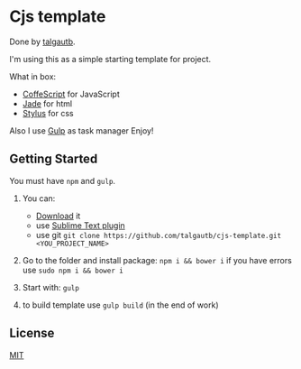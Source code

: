 Cjs template
======

Done by [talgautb](https://twitter.com/talgautb).

I'm using this as a simple starting template for project.

What in box:
- [CoffeScript](http://coffeescript.org/) for JavaScript
- [Jade](http://jade-lang.com/) for html
- [Stylus](http://learnboost.github.io/stylus/) for css

Also I use [Gulp](http://gulpjs.com) as task manager
Enjoy!

## Getting Started

You must have `npm` and `gulp`.

1. You can:
    - [Download](https://github.com/talgautb/cjs/archive/master.zip) it
    - use [Sublime Text plugin](http://code.tutsplus.com/articles/introducing-nettuts-fetch--net-23490)
    - use git `git clone https://github.com/talgautb/cjs-template.git <YOU_PROJECT_NAME>`

2. Go to the folder and install package: ```npm i && bower i``` if you have errors use ``` sudo npm i && bower i ```

3. Start with: `gulp`
4. to build template use `gulp build` (in the end of work)

## License

[MIT](LICENSE.md)